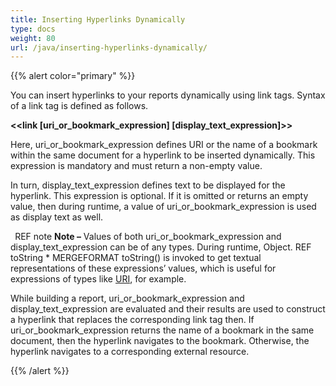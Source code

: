 ```yaml
---
title: Inserting Hyperlinks Dynamically
type: docs
weight: 80
url: /java/inserting-hyperlinks-dynamically/
---
```


{{% alert color="primary" %}} 

You can insert hyperlinks to your reports dynamically using link tags. Syntax of a link tag is defined as follows.

**<<link [uri_or_bookmark_expression] [display_text_expression]>>**

Here, uri_or_bookmark_expression defines URI or the name of a bookmark within the same document for a hyperlink to be inserted dynamically. This expression is mandatory and must return a non-empty value.

In turn, display_text_expression defines text to be displayed for the hyperlink. This expression is optional. If it is omitted or returns an empty value, then during runtime, a value of uri_or_bookmark_expression is used as display text as well.

` `REF note **Note –** Values of both uri_or_bookmark_expression and display_text_expression can be of any types. During runtime, Object. REF toString  \* MERGEFORMAT toString() is invoked to get textual representations of these expressions’ values, which is useful for expressions of types like [URI](http://docs.oracle.com/javase/7/docs/api/java/net/URI.html), for example. 

While building a report, uri_or_bookmark_expression and display_text_expression are evaluated and their results are used to construct a hyperlink that replaces the corresponding link tag then. If uri_or_bookmark_expression returns the name of a bookmark in the same document, then the hyperlink navigates to the bookmark. Otherwise, the hyperlink navigates to a corresponding external resource.

{{% /alert %}}
